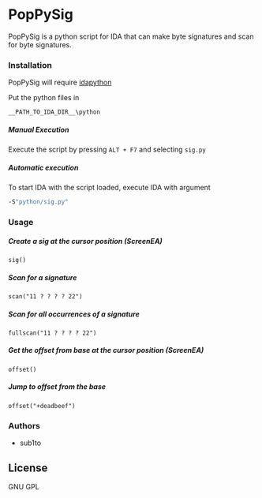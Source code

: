 # PopPySig

PopPySig is a python script for IDA that can make byte signatures and scan for byte signatures.

### Installation

PopPySig will require [idapython](https://github.com/idapython/src)

Put the python files in
```
__PATH_TO_IDA_DIR__\python
```

##### Manual Execution
Execute the script by pressing `ALT + F7` and selecting `sig.py`

##### Automatic execution
To start IDA with the script loaded, execute IDA with argument
```bat
-S"python/sig.py"
```

### Usage

##### Create a sig at the cursor position (ScreenEA)
```
sig()
```

##### Scan for a signature
```
scan("11 ? ? ? ? 22")
```

##### Scan for all occurrences of a signature
```
fullscan("11 ? ? ? ? 22")
```

##### Get the offset from base at the cursor position (ScreenEA)
```
offset()
```

##### Jump to offset from the base
```
offset("+deadbeef")
```

### Authors
- sub1to

License
----

GNU GPL